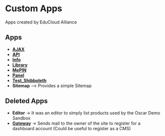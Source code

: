 # Custom Apps

Apps created by EduCloud Alliance

## Apps
* [__AJAX__](ajax/README.md)
* [__API__](api/README.md)
* [__Info__](info/README.md)
* [__Library__](library/README.md)
* [__MePIN__](mepin/README.md)
* [__Panel__](panel/README.md)
* [__Test_Shibboleth__](test_shibboleth/README.md)
* __Sitemap__ --> Provides a simple Sitemap

## Deleted Apps
* __Editor__ -> It was an editor to simply list products used by the Oscar Demo Sandbox
* [__Gateway__](https://github.com/django-oscar/django-oscar/tree/releases/1.0/sites/sandbox/apps/gateway) -> Sends mail to the owner of the site to register for a dashboard account (Could be useful to register as a CMS)